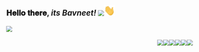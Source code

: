 <div align="left">
<h2>𝐇𝐞𝐥𝐥𝐨 𝐭𝐡𝐞𝐫𝐞, <em>its Bavneet!</em> <img src="http://clipart-library.com/images/8iAb8ykbT.gif" width="200"><img src="https://github.com/ABSphreak/ABSphreak/blob/master/gifs/Hi.gif" width="30"></h2>
</div>

### <img src="https://media.giphy.com/media/VgCDAzcKvsR6OM0uWg/giphy.gif" width="50">

<p align="right">
  <img src="https://media3.giphy.com/media/ln7z2eWriiQAllfVcn/200w.webp" width="70"><img src="https://i.giphy.com/media/LMt9638dO8dftAjtco/200.webp" width="70"><img src="https://i.giphy.com/media/eNAsjO55tPbgaor7ma/200w.webp" width="70"><img src="https://i.giphy.com/media/VgGthkhUvGgOit7Y9i/200.webp" width="70"><img src="https://i.giphy.com/media/KzJkzjggfGN5Py6nkT/200.webp" width="70"><img src="https://i.giphy.com/media/IdyAQJVN2kVPNUrojM/200.webp" width="70"><br>
</p>


